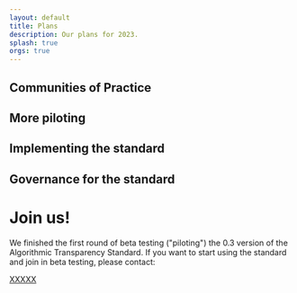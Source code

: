 ```yaml
---
layout: default
title: Plans
description: Our plans for 2023.
splash: true
orgs: true
---
```

## Communities of Practice

## More piloting

## Implementing the standard

## Governance for the standard

# Join us!

We finished the first round of beta testing ("piloting") the 0.3 version of the Algorithmic Transparency Standard. If you want to start using the standard and join in beta testing, please contact:

<a href="mailto:xxxxx" class="btn display-inline-block mb4">XXXXX</a>
